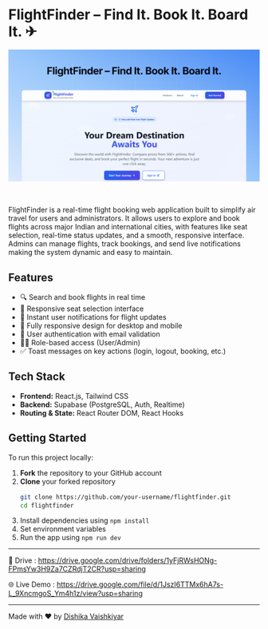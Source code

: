 # FlightFinder – Find It. Book It. Board It. ✈

![FlightFinder Preview](Project_Files/Frontend/public/images/og_img.png)

<br>

FlightFinder is a real-time flight booking web application built to simplify air travel for users and administrators. It allows users to explore and book flights across major Indian and international cities, with features like seat selection, real-time status updates, and a smooth, responsive interface. Admins can manage flights, track bookings, and send live notifications making the system dynamic and easy to maintain.

## Features

- 🔍 Search and book flights in real time  
- 💺 Responsive seat selection interface  
- 🔔 Instant user notifications for flight updates  
- 📱 Fully responsive design for desktop and mobile  
- 🔐 User authentication with email validation  
- 🧑‍💼 Role-based access (User/Admin)  
- ✅ Toast messages on key actions (login, logout, booking, etc.)

## Tech Stack

- **Frontend:** React.js, Tailwind CSS  
- **Backend:** Supabase (PostgreSQL, Auth, Realtime)  
- **Routing & State:** React Router DOM, React Hooks
 
## Getting Started

To run this project locally:

1. **Fork** the repository to your GitHub account  
2. **Clone** your forked repository  
   ```bash
   git clone https://github.com/your-username/flightfinder.git
   cd flightfinder 
3. Install dependencies using `npm install`  
4. Set environment variables  
5. Run the app using `npm run dev`  

---

🔗 Drive : https://drive.google.com/drive/folders/1yFjRWsHONg-FPmsYw3H9Za7CZRdjT2CR?usp=sharing

🌐 Live Demo : https://drive.google.com/file/d/1JszI6TTMx6hA7s-L_9XncmgoS_Ym4h1z/view?usp=sharing

---

Made with ❤️ by [Dishika Vaishkiyar](https://github.com/Dishika18)
